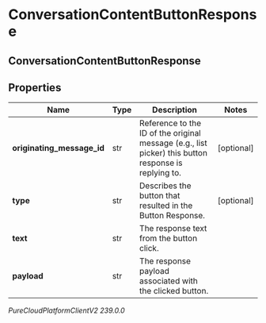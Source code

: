 # ConversationContentButtonResponse

## ConversationContentButtonResponse

## Properties

|Name | Type | Description | Notes|
|------------ | ------------- | ------------- | -------------|
| **originating_message_id** | str | Reference to the ID of the original message (e.g., list picker) this button response is replying to. | [optional] |
| **type** | str | Describes the button that resulted in the Button Response. | [optional] |
| **text** | str | The response text from the button click. | |
| **payload** | str | The response payload associated with the clicked button. | |



_PureCloudPlatformClientV2 239.0.0_
